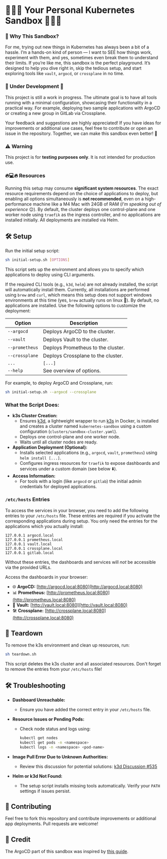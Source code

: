 # 🧑🏼‍🔬 Your Personal Kubernetes Sandbox 🧑🏼‍🔬
### 🤔 Why This Sandbox?  
For me, trying out new things in Kubernetes has always been a bit of a hassle. I’m a hands-on kind of person — I want to SEE how things work, experiment with them, and yes, sometimes even break them to understand their limits. If you’re like me, this sandbox is the perfect playground. It’s designed to help you dive right in, skip the tedious setup, and start exploring tools like `vault`, `argocd`, or `crossplane` in no time.

### 🚧 Under Development 🚧
This project is still a work in progress. The ultimate goal is to have all tools running with a minimal configuration, showcasing their functionality in a practical way. For example, deploying two sample applications with ArgoCD or creating a new group in GitLab via Crossplane. 

Your feedback and suggestions are highly appreciated! If you have ideas for improvements or additional use cases, feel free to contribute or open an issue in the repository. Together, we can make this sandbox even better! 🚀

### ⚠️ Warning
This project is for **testing purposes only**. It is not intended for production use. 

### 🔥💻🔥 Resources
Running this setup may consume **significant system resources**. The exact resource requirements depend on the choice of applications to deploy, but enabling all options simultaneously is **not recommended**, even on a high-performance machine like a M4 Mac with 24GB of RAM (*I'm speaking out of experience* 😉). By default, the cluster deploys one control-plane and one worker node using `traefik` as the ingress controller, and no applications are installed initially. All deployments are installed via Helm.

## 🛠️ Setup
Run the initial setup script:

```sh
sh initial-setup.sh [OPTIONS]
```

This script sets up the environment and allows you to specify which applications to deploy using CLI arguments. 

If the required CLI tools (e.g., `k3d`, `helm`) are not already installed, the script will automatically install them. Currently, all installations are performed using `brew` and `curl`, which means this setup does not support windows environments at this time (yes, `brew` actually runs on linux 🤯). By default, no applications are installed. Use the following options to customize the deployment:

| Option           | Description                              |
|-------------------|------------------------------------------|
| `--argocd`       | Deploys ArgoCD to the cluster.           |
| `--vault`        | Deploys Vault to the cluster.            |
| `--prometheus`   | Deploys Prometheus to the cluster.       |
| `--crossplane`   | Deploys Crossplane to the cluster.       |
| `...`            | `[...]`                                 |
| `--help`         | See overview of options.                |


For example, to deploy ArgoCD and Crossplane, run:

```sh
sh initial-setup.sh --argocd --crossplane
```

### What the Script Does:
* **k3s Cluster Creation:**
  * Ensures [k3d](https://k3d.io/stable/), a lightweight wrapper to run [k3s](https://github.com/k3s-io/k3s) in Docker, is installed and creates a cluster named `kubernetes-sandbox` using a custom configuration (`clusters/sandbox-cluster.yaml`).
  * Deploys one control-plane and one worker node.
  * Waits until all cluster nodes are ready.
* **Application Deployment (Optional):**
  * Installs selected applications (e.g., `argocd`, `vault`, `prometheus`) using `helm install [...]`.
  * Configures ingress resources for `traefik` to expose dashboards and services under a custom domain (see below ⬇️).
* **Access Information:**
  * For tools with a login (like `argocd` or `gitlab`) the initial admin credentials for deployed applications.

### `/etc/hosts` Entries

To access the services in your browser, you need to add the following entries to your `/etc/hosts` file. These entries are required if you activate the corresponding applications during setup. You only need the entries for the applications which you actually install:

```plaintext
127.0.0.1 argocd.local
127.0.0.1 prometheus.local
127.0.0.1 vault.local
127.0.0.1 crossplane.local
127.0.0.1 gitlab.local
```

Without these entries, the dashboards and services will _not_ be accessible via the provided URLs.

Access the dashboards in your browser:
- 🌐 **ArgoCD:** [http://argocd.local:8080](http://argocd.local:8080)
- 📊 **Prometheus:** [http://prometheus.local:8080](http://prometheus.local:8080)
- 🔐 **Vault:** [http://vault.local:8080](http://vault.local:8080)
- 🛠️ **Crossplane:** [http://crossplane.local:8080](http://crossplane.local:8080)


## 🧹 Teardown
To remove the k3s environment and clean up resources, run:

```bash
sh teardown.sh
```

This script deletes the k3s cluster and all associated resources. Don't forget to remove the entries from your `/etc/hosts` file!

## 🛠️ Troubleshooting

* **Dashboard Unreachable:**
    * Ensure you have added the correct entry in your `/etc/hosts` file.

* **Resource Issues or Pending Pods:**
    * Check node status and logs using:

        ```bash
        kubectl get nodes
        kubectl get pods -n <namespace>
        kubectl logs -n <namespace> <pod-name>
        ```

* **Image Pull Error Due to Unknown Authorities:**
    * Review this discussion for potential solutions: [k3d Discussion #535](https://github.com/k3d-io/k3d/discussions/535#discussioncomment-474982)

* **Helm or k3d Not Found:**
    * The setup script installs missing tools automatically. Verify your `PATH` settings if issues persist.

## 🤝 Contributing
Feel free to fork this repository and contribute improvements or additional app deployments. Pull requests are welcome!

## 🙌 Credit
The ArgoCD part of this sandbox was inspired by [this guide](https://www.arthurkoziel.com/setting-up-argocd-with-helm/).
